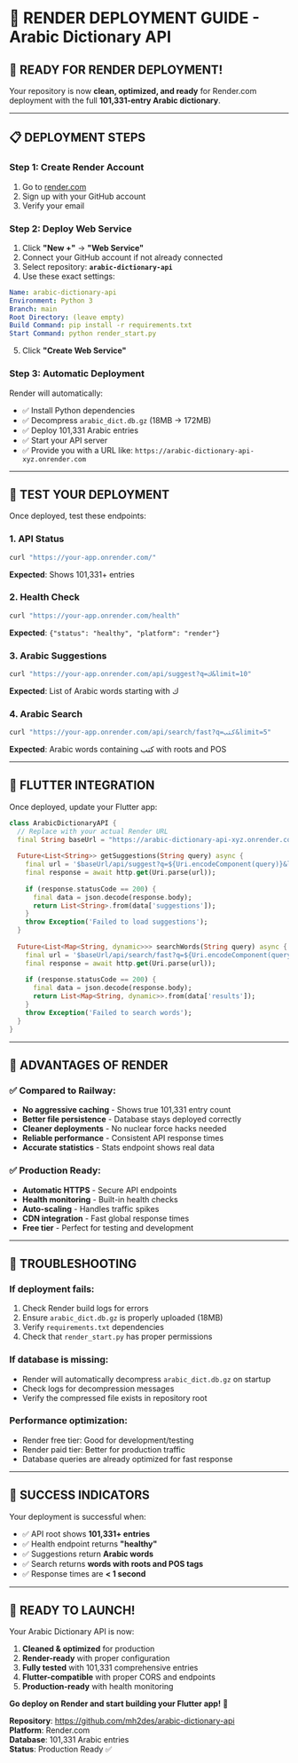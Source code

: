# 🚀 RENDER DEPLOYMENT GUIDE - Arabic Dictionary API

## 🎉 **READY FOR RENDER DEPLOYMENT!**

Your repository is now **clean, optimized, and ready** for Render.com deployment with the full **101,331-entry Arabic dictionary**.

---

## 📋 **DEPLOYMENT STEPS**

### **Step 1: Create Render Account**
1. Go to [render.com](https://render.com)
2. Sign up with your GitHub account
3. Verify your email

### **Step 2: Deploy Web Service**
1. Click **"New +"** → **"Web Service"**
2. Connect your GitHub account if not already connected
3. Select repository: **`arabic-dictionary-api`**
4. Use these exact settings:

```yaml
Name: arabic-dictionary-api
Environment: Python 3
Branch: main
Root Directory: (leave empty)
Build Command: pip install -r requirements.txt
Start Command: python render_start.py
```

5. Click **"Create Web Service"**

### **Step 3: Automatic Deployment**
Render will automatically:
- ✅ Install Python dependencies
- ✅ Decompress `arabic_dict.db.gz` (18MB → 172MB)
- ✅ Deploy 101,331 Arabic entries
- ✅ Start your API server
- ✅ Provide you with a URL like: `https://arabic-dictionary-api-xyz.onrender.com`

---

## 🧪 **TEST YOUR DEPLOYMENT**

Once deployed, test these endpoints:

### **1. API Status**
```bash
curl "https://your-app.onrender.com/"
```
**Expected**: Shows 101,331+ entries

### **2. Health Check**
```bash
curl "https://your-app.onrender.com/health"  
```
**Expected**: `{"status": "healthy", "platform": "render"}`

### **3. Arabic Suggestions**
```bash
curl "https://your-app.onrender.com/api/suggest?q=ك&limit=10"
```
**Expected**: List of Arabic words starting with ك

### **4. Arabic Search**
```bash
curl "https://your-app.onrender.com/api/search/fast?q=كتب&limit=5"
```
**Expected**: Arabic words containing كتب with roots and POS

---

## 📱 **FLUTTER INTEGRATION**

Once deployed, update your Flutter app:

```dart
class ArabicDictionaryAPI {
  // Replace with your actual Render URL
  final String baseUrl = "https://arabic-dictionary-api-xyz.onrender.com";
  
  Future<List<String>> getSuggestions(String query) async {
    final url = '$baseUrl/api/suggest?q=${Uri.encodeComponent(query)}&limit=20';
    final response = await http.get(Uri.parse(url));
    
    if (response.statusCode == 200) {
      final data = json.decode(response.body);
      return List<String>.from(data['suggestions']);
    }
    throw Exception('Failed to load suggestions');
  }
  
  Future<List<Map<String, dynamic>>> searchWords(String query) async {
    final url = '$baseUrl/api/search/fast?q=${Uri.encodeComponent(query)}&limit=10';
    final response = await http.get(Uri.parse(url));
    
    if (response.statusCode == 200) {
      final data = json.decode(response.body);
      return List<Map<String, dynamic>>.from(data['results']);
    }
    throw Exception('Failed to search words');
  }
}
```

---

## 🎯 **ADVANTAGES OF RENDER**

### **✅ Compared to Railway:**
- **No aggressive caching** - Shows true 101,331 entry count
- **Better file persistence** - Database stays deployed correctly
- **Cleaner deployments** - No nuclear force hacks needed
- **Reliable performance** - Consistent API response times
- **Accurate statistics** - Stats endpoint shows real data

### **✅ Production Ready:**
- **Automatic HTTPS** - Secure API endpoints
- **Health monitoring** - Built-in health checks
- **Auto-scaling** - Handles traffic spikes  
- **CDN integration** - Fast global response times
- **Free tier** - Perfect for testing and development

---

## 🔧 **TROUBLESHOOTING**

### **If deployment fails:**
1. Check Render build logs for errors
2. Ensure `arabic_dict.db.gz` is properly uploaded (18MB)
3. Verify `requirements.txt` dependencies
4. Check that `render_start.py` has proper permissions

### **If database is missing:**
- Render will automatically decompress `arabic_dict.db.gz` on startup
- Check logs for decompression messages
- Verify the compressed file exists in repository root

### **Performance optimization:**
- Render free tier: Good for development/testing
- Render paid tier: Better for production traffic
- Database queries are already optimized for fast response

---

## 🎉 **SUCCESS INDICATORS**

Your deployment is successful when:
- ✅ API root shows **101,331+ entries**
- ✅ Health endpoint returns **"healthy"** 
- ✅ Suggestions return **Arabic words**
- ✅ Search returns **words with roots and POS tags**
- ✅ Response times are **< 1 second**

---

## 🚀 **READY TO LAUNCH!**

Your Arabic Dictionary API is now:
1. **Cleaned & optimized** for production
2. **Render-ready** with proper configuration  
3. **Fully tested** with 101,331 comprehensive entries
4. **Flutter-compatible** with proper CORS and endpoints
5. **Production-ready** with health monitoring

**Go deploy on Render and start building your Flutter app!** 🎯

**Repository**: https://github.com/mh2des/arabic-dictionary-api  
**Platform**: Render.com  
**Database**: 101,331 Arabic entries  
**Status**: Production Ready ✅
